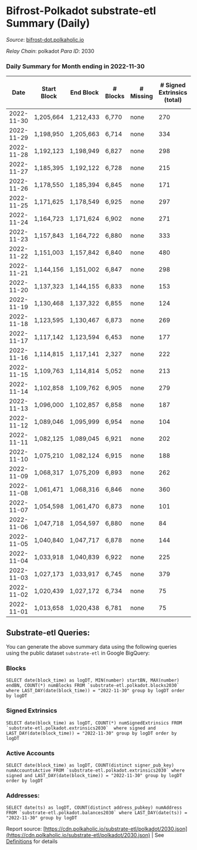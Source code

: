 # Bifrost-Polkadot substrate-etl Summary (Daily)

_Source_: [bifrost-dot.polkaholic.io](https://bifrost-dot.polkaholic.io)

*Relay Chain*: polkadot
*Para ID*: 2030



### Daily Summary for Month ending in 2022-11-30


| Date | Start Block | End Block | # Blocks | # Missing | # Signed Extrinsics (total) | # Active Accounts | # Addresses with Balances | # Events | # Transfers | # XCM Transfers In | # XCM Transfers Out |
| ---- | ----------- | --------- | -------- | --------- | --------------------------- | ----------------- | ------------------------- | -------- | ----------- | ------------------ | ------------------- |
| 2022-11-30 | 1,205,664 | 1,212,433 | 6,770 | none  | 270 | 49 | 3,188 | 16,024 | 178  | 20 ($2,874.31) | 5 ($65.35) |
| 2022-11-29 | 1,198,950 | 1,205,663 | 6,714 | none  | 334 | 61 | 3,180 | 16,571 | 204  | 33 ($11,526.31) | 6 ($1,645.56) |
| 2022-11-28 | 1,192,123 | 1,198,949 | 6,827 | none  | 298 | 52 |  | 16,553 | 326  | 35 ($12,857.97) | 4 ($2,377.32) |
| 2022-11-27 | 1,185,395 | 1,192,122 | 6,728 | none  | 215 | 49 |  | 15,503 | 148  | 23 ($2,094.21) | 2 ($401.61) |
| 2022-11-26 | 1,178,550 | 1,185,394 | 6,845 | none  | 171 | 53 | 3,165 | 15,363 | 132  | 23 ($7,548.49) | 1  |
| 2022-11-25 | 1,171,625 | 1,178,549 | 6,925 | none  | 297 | 55 | 3,160 | 16,466 | 106  | 21 ($35,165.78) | 4 ($56.47) |
| 2022-11-24 | 1,164,723 | 1,171,624 | 6,902 | none  | 271 | 61 |  | 16,344 | 176 ($57.77) | 26 ($3,495.57) | 1 ($0.03) |
| 2022-11-23 | 1,157,843 | 1,164,722 | 6,880 | none  | 333 | 69 |  | 16,779 | 252  | 32 ($18,882.23) | 2 ($5.63) |
| 2022-11-22 | 1,151,003 | 1,157,842 | 6,840 | none  | 480 | 75 |  | 17,993 | 297  | 40 ($64,358.70) | 9 ($13,989.58) |
| 2022-11-21 | 1,144,156 | 1,151,002 | 6,847 | none  | 298 | 78 |  | 16,478 | 218  | 72 ($12,729.62) | 36 ($7,620.39) |
| 2022-11-20 | 1,137,323 | 1,144,155 | 6,833 | none  | 153 | 58 | 3,111 | 14,961 | 136  | 8 ($2,464.17) | 2 ($4,949.68) |
| 2022-11-19 | 1,130,468 | 1,137,322 | 6,855 | none  | 124 | 42 | 3,106 | 14,857 | 125  | 7 ($4,507.56) | 3 ($1,091.15) |
| 2022-11-18 | 1,123,595 | 1,130,467 | 6,873 | none  | 269 | 53 |  | 15,916 | 110  | 6 ($1,423.84) | 4 ($244.51) |
| 2022-11-17 | 1,117,142 | 1,123,594 | 6,453 | none  | 177 | 53 |  | 14,486 | 159  | 15 ($4,084.65) | 4 ($1,196.21) |
| 2022-11-16 | 1,114,815 | 1,117,141 | 2,327 | none  | 222 | 63 | 3,097 | 6,606 | 178  | 19 ($13,242.83) | 13 ($1,738.83) |
| 2022-11-15 | 1,109,763 | 1,114,814 | 5,052 | none  | 213 | 59 | 3,081 | 11,973 | 222  | 19 ($7,676.89) | 8 ($249.18) |
| 2022-11-14 | 1,102,858 | 1,109,762 | 6,905 | none  | 279 | 66 |  | 16,203 | 293  | 23 ($2,643.19) | 10 ($5,352.49) |
| 2022-11-13 | 1,096,000 | 1,102,857 | 6,858 | none  | 187 | 50 |  | 15,316 | 169  | 11 ($5,043.07) | 3 ($1,485.67) |
| 2022-11-12 | 1,089,046 | 1,095,999 | 6,954 | none  | 104 | 30 |  | 14,864 | 90  | 9 ($4,578.72) | 1 ($289.51) |
| 2022-11-11 | 1,082,125 | 1,089,045 | 6,921 | none  | 202 | 45 |  | 15,655 | 239  | 13 ($21,895.03) | 5 ($298.48) |
| 2022-11-10 | 1,075,210 | 1,082,124 | 6,915 | none  | 188 | 49 |  | 15,484 | 205  | 14 ($9,891.85) | 6 ($3,550.10) |
| 2022-11-09 | 1,068,317 | 1,075,209 | 6,893 | none  | 262 | 68 |  | 16,239 | 336  | 15 ($22,928.12) | 13 ($11,018.23) |
| 2022-11-08 | 1,061,471 | 1,068,316 | 6,846 | none  | 360 | 71 | 3,002 | 17,081 | 524  | 18 ($11,482.49) | 7 ($2,100.63) |
| 2022-11-07 | 1,054,598 | 1,061,470 | 6,873 | none  | 101 | 32 |  | 14,641 | 59  | 7 ($3,319.92) | 2 ($1,946.24) |
| 2022-11-06 | 1,047,718 | 1,054,597 | 6,880 | none  | 84 | 44 |  | 14,571 | 93  | 11 ($4,972.93) | 7 ($4,451.97) |
| 2022-11-05 | 1,040,840 | 1,047,717 | 6,878 | none  | 144 | 49 | 2,987 | 15,254 | 174 ($165.52) | 15 ($27,500.73) | 8 ($15,060.69) |
| 2022-11-04 | 1,033,918 | 1,040,839 | 6,922 | none  | 225 | 60 | 2,979 | 15,947 | 264  | 21 ($19,564.86) | 8 ($2,232.03) |
| 2022-11-03 | 1,027,173 | 1,033,917 | 6,745 | none  | 379 | 86 | 2,970 | 17,133 | 463  | 39 ($10,747.31) | 3 ($5,532.04) |
| 2022-11-02 | 1,020,439 | 1,027,172 | 6,734 | none  | 75 | 32 | 2,956 | 14,110 | 52  | 6 ($129.90) | 3 ($89.32) |
| 2022-11-01 | 1,013,658 | 1,020,438 | 6,781 | none  | 75 | 42 | 2,951 | 14,234 | 53  | 7 ($735.10) | 4 ($6,453.17) |

## Substrate-etl Queries:
You can generate the above summary data using the following queries using the public dataset `substrate-etl` in Google BigQuery:


### Blocks
```
SELECT date(block_time) as logDT, MIN(number) startBN, MAX(number) endBN, COUNT(*) numBlocks FROM `substrate-etl.polkadot.blocks2030`  where LAST_DAY(date(block_time)) = "2022-11-30" group by logDT order by logDT
```


### Signed Extrinsics
```
SELECT date(block_time) as logDT, COUNT(*) numSignedExtrinsics FROM `substrate-etl.polkadot.extrinsics2030`  where signed and LAST_DAY(date(block_time)) = "2022-11-30" group by logDT order by logDT
```


### Active Accounts
```
SELECT date(block_time) as logDT, COUNT(distinct signer_pub_key) numAccountsActive FROM `substrate-etl.polkadot.extrinsics2030` where signed and LAST_DAY(date(block_time)) = "2022-11-30" group by logDT order by logDT
```


### Addresses:
```
SELECT date(ts) as logDT, COUNT(distinct address_pubkey) numAddress FROM `substrate-etl.polkadot.balances2030` where LAST_DAY(date(ts)) = "2022-11-30" group by logDT
```



Report source: [https://cdn.polkaholic.io/substrate-etl/polkadot/2030.json](https://cdn.polkaholic.io/substrate-etl/polkadot/2030.json) | See [Definitions](/DEFINITIONS.md) for details
